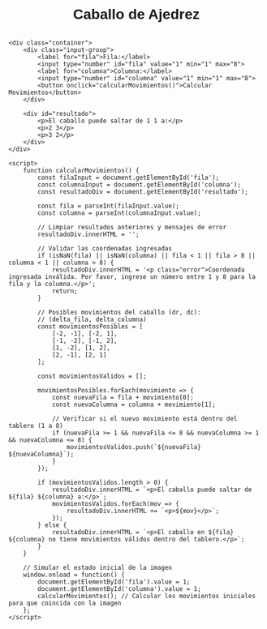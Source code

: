 <!DOCTYPE html>
<html lang="es">
<head>
    <meta charset="UTF-8">
    <meta name="viewport" content="width=device-width, initial-scale=1.0">
    <title>Caballo de Ajedrez</title>
    <style>
        body {
            font-family: Arial, sans-serif;
            display: flex;
            flex-direction: column;
            align-items: center;
            margin-top: 50px;
        }
        .container {
            text-align: center;
            padding: 20px;
            border-radius: 8px;
            box-shadow: 0 0 10px rgba(0, 0, 0, 0.1);
        }
        .input-group {
            margin-bottom: 20px;
        }
        .input-group label {
            margin-right: 10px;
        }
        .input-group input[type="number"] {
            width: 50px;
            padding: 5px;
            border: 1px solid #ccc;
            border-radius: 4px;
            text-align: center;
        }
        button {
            padding: 8px 15px;
            background-color: #007bff;
            color: white;
            border: none;
            border-radius: 4px;
            cursor: pointer;
        }
        button:hover {
            background-color: #0056b3;
        }
        #resultado {
            margin-top: 20px;
            white-space: pre-wrap; /* Para mantener los saltos de línea */
        }
        .error {
            color: red;
            font-weight: bold;
        }
    </style>
</head>
<body>
    <h1>Caballo de Ajedrez</h1>

    <div class="container">
        <div class="input-group">
            <label for="fila">Fila:</label>
            <input type="number" id="fila" value="1" min="1" max="8">
            <label for="columna">Columna:</label>
            <input type="number" id="columna" value="1" min="1" max="8">
            <button onclick="calcularMovimientos()">Calcular Movimientos</button>
        </div>

        <div id="resultado">
            <p>El caballo puede saltar de 1 1 a:</p>
            <p>2 3</p>
            <p>3 2</p>
        </div>
    </div>

    <script>
        function calcularMovimientos() {
            const filaInput = document.getElementById('fila');
            const columnaInput = document.getElementById('columna');
            const resultadoDiv = document.getElementById('resultado');

            const fila = parseInt(filaInput.value);
            const columna = parseInt(columnaInput.value);

            // Limpiar resultados anteriores y mensajes de error
            resultadoDiv.innerHTML = '';

            // Validar las coordenadas ingresadas
            if (isNaN(fila) || isNaN(columna) || fila < 1 || fila > 8 || columna < 1 || columna > 8) {
                resultadoDiv.innerHTML = '<p class="error">Coordenada ingresada inválida. Por favor, ingrese un número entre 1 y 8 para la fila y la columna.</p>';
                return;
            }

            // Posibles movimientos del caballo (dr, dc):
            // (delta_fila, delta_columna)
            const movimientosPosibles = [
                [-2, -1], [-2, 1],
                [-1, -2], [-1, 2],
                [1, -2], [1, 2],
                [2, -1], [2, 1]
            ];

            const movimientosValidos = [];

            movimientosPosibles.forEach(movimiento => {
                const nuevaFila = fila + movimiento[0];
                const nuevaColumna = columna + movimiento[1];

                // Verificar si el nuevo movimiento está dentro del tablero (1 a 8)
                if (nuevaFila >= 1 && nuevaFila <= 8 && nuevaColumna >= 1 && nuevaColumna <= 8) {
                    movimientosValidos.push(`${nuevaFila} ${nuevaColumna}`);
                }
            });

            if (movimientosValidos.length > 0) {
                resultadoDiv.innerHTML = `<p>El caballo puede saltar de ${fila} ${columna} a:</p>`;
                movimientosValidos.forEach(mov => {
                    resultadoDiv.innerHTML += `<p>${mov}</p>`;
                });
            } else {
                resultadoDiv.innerHTML = `<p>El caballo en ${fila} ${columna} no tiene movimientos válidos dentro del tablero.</p>`;
            }
        }

        // Simular el estado inicial de la imagen
        window.onload = function() {
            document.getElementById('fila').value = 1;
            document.getElementById('columna').value = 1;
            calcularMovimientos(); // Calcular los movimientos iniciales para que coincida con la imagen
        };
    </script>
</body>
</html>
